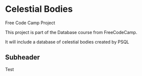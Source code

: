 # Celestial Bodies
Free Code Camp Project

This project is part of the Database course from FreeCodeCamp.

It will include a database of celestial bodies created by PSQL

## Subheader

Test
